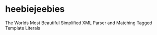 # heebiejeebies
The Worlds Most Beautiful Simplified XML Parser and Matching Tagged Template Literals
